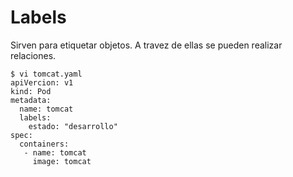 # Labels

Sirven para etiquetar objetos. A travez de ellas se pueden realizar relaciones.

```
$ vi tomcat.yaml
apiVercion: v1
kind: Pod
metadata:
  name: tomcat
  labels:
    estado: "desarrollo"
spec:
  containers:
   - name: tomcat
     image: tomcat
```
